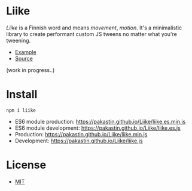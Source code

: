 # Liike
*Liike* is a Finnish word and means *movement*, *motion*. It's a minimalistic library to create performant custom JS tweens no matter what you're tweening.

- [Example](https://pakastin.github.io/Liike/)
- [Source](https://github.com/pakastin/Liike/blob/master/example/index.js)

(work in progress..)

# Install
```
npm i liike
```
- ES6 module production: https://pakastin.github.io/Liike/liike.es.min.js
- ES6 module development: https://pakastin.github.io/Liike/liike.es.js
- Production: https://pakastin.github.io/Liike/liike.min.js
- Development: https://pakastin.github.io/Liike/liike.js

# License
- [MIT](https://github.com/pakastin/Liike/blob/master/LICENSE)
